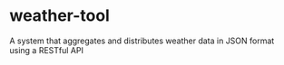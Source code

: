 # weather-tool
A system that aggregates and distributes weather data in JSON format using a RESTful API
